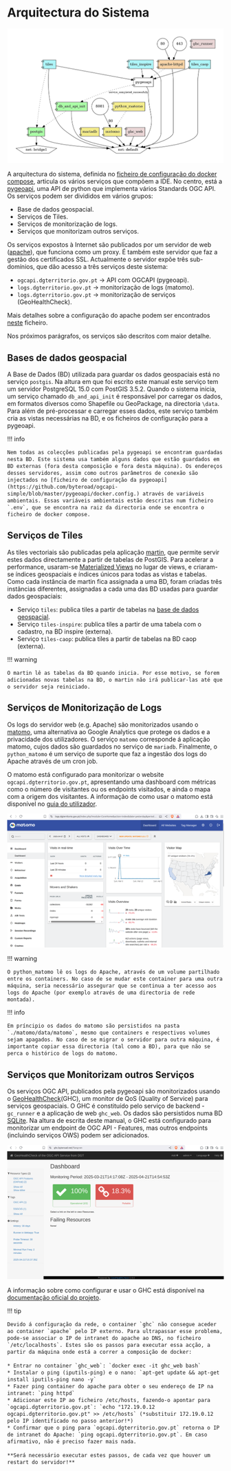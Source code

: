 # Arquitectura do Sistema

![Arquitectura de serviços](img/docker-compose-cor.png)

A arquitectura do sistema, definida no [ficheiro de configuração do docker compose](https://github.com/byteroad/ogcapi-simple/blob/master/docker-compose.yml), articula os vários serviços que compõem a IDE. No centro, está a [pygeoapi](https://pygeoapi.io/), uma API de python que implementa vários Standards OGC API. Os serviços podem ser divididos em vários grupos:

* Base de dados geospacial.
* Serviços de Tiles.
* Serviços de monitorização de logs.
* Serviços que monitorizam outros serviços.

Os serviços expostos à Internet são publicados por um servidor de web ([apache](https://httpd.apache.org/)), que funciona como um proxy. É também este servidor que faz a gestão dos certificados SSL. Actualmente o servidor expõe três sub-domínios, que dão acesso a três serviços deste sistema:

* `ogcapi.dgterritorio.gov.pt` -> API com OGCAPI (pygeoapi).
* `logs.dgterritorio.gov.pt` -> monitorização de logs (matomo).
* `logs.dgterritorio.gov.pt` -> monitorização de serviços (GeoHealthCheck).

Mais detalhes sobre a configuração do apache podem ser encontrados [neste](https://github.com/byteroad/ogcapi-simple/blob/master/apache-httpd/httpd-ssl.conf) ficheiro.

Nos próximos parágrafos, os serviços são descritos com maior detalhe.

## Bases de dados geospacial

A Base de Dados (BD) utilizada para guardar os dados geospaciais está no serviço `postgis`. Na altura em que foi escrito este manual este serviço tem um servidor PostgreSQL 15.0 com PostGIS 3.5.2. Quando o sistema inicia, um serviço chamado `db_and_api_init` é responsável por carregar os dados, em formatos diversos como Shapefile ou GeoPackage, na directoria `\data`. Para além de pré-processar e carregar esses dados, este serviço também cria as vistas necessárias na BD, e os ficheiros de configuração para a pygeoapi. 

!!! info

    Nem todas as colecções publicadas pela pygeoapi se encontram guardadas nesta BD. Este sistema usa também alguns dados que estão guardados em BD externas (fora desta composição e fora desta máquina). Os endereços desses servidores, assim como outros parâmetros de conexão são injectados no [ficheiro de configuração da pygeoapi](https://github.com/byteroad/ogcapi-simple/blob/master/pygeoapi/docker.config.) através de variáveis ambientais. Essas variáveis ambientais estão descritas num ficheiro `.env`, que se encontra na raiz da directoria onde se encontra o ficheiro de docker compose.
    

## Serviços de Tiles

As tiles vectoriais são publicadas pela aplicação [martin](https://github.com/maplibre/martin), que permite servir estes dados directamente a partir de tabelas de PostGIS. Para acelerar a performance, usaram-se [Materialized Views](https://en.wikipedia.org/wiki/Materialized_view) no lugar de views, e criaram-se índices geospaciais e índices únicos para todas as vistas e tabelas. Como cada instância de martin fica assignada a uma BD, foram criadas três instâncias diferentes, assignadas a cada uma das BD usadas para guardar dados geospaciais:

* Serviço `tiles`: publica tiles a partir de tabelas na [base de dados geospacial](./arquitectura.md#bases-de-dados-geospacial).
* Serviço `tiles-inspire`: publica tiles a partir de uma tabela com o cadastro, na BD inspire (externa).
* Serviço `tiles-caop`: publica tiles a partir de tabelas na BD caop (externa).

!!! warning

    O martin lê as tabelas da BD quando inicia. Por esse motivo, se forem adicionadas novas tabelas na BD, o martin não irá publicar-las até que o servidor seja reiniciado.

## Serviços de Monitorização de Logs

Os logs do servidor web (e.g. Apache) são monitorizados usando o [matomo](https://matomo.org/), uma alternativa ao Google Analytics que protege os dados e a privacidade dos utilizadores. O serviço `matomo` corresponde á aplicação matomo, cujos dados são guardados no serviço de `mariadb`. Finalmente, o `python_matomo` é um serviço de suporte que faz a ingestão dos logs do Apache através de um cron job.

O matomo está configurado para monitorizar o website `ogcapi.dgterritorio.gov.pt`, apresentando uma dashboard com métricas como o número de visitantes ou os endpoints visitados, e ainda o mapa com a origem dos visitantes. A informação de como usar o matomo está disponível no [guia do utilizador](https://matomo.org/guide/getting-started/getting-started/).

![Dashboard do matomo](img/matomo.png)

!!! warning

    O python_matomo lê os logs do Apache, através de um volume partilhado entre os containers. No caso de se mudar este container para uma outra máquina, seria necessário assegurar que se continua a ter acesso aos logs do Apache (por exemplo através de uma directoria de rede montada).

!!! info

    Em príncipio os dados do matomo são persistidos na pasta `./matomo/data/matomo`, mesmo que containers e respectivos volumes sejam apagados. No caso de se migrar o servidor para outra máquina, é importante copiar essa directoria (tal como a BD), para que não se perca o histórico de logs do matomo.


## Serviços que Monitorizam outros Serviços

Os serviços OGC API, publicados pela pygeoapi são monitorizados usando o [GeoHealthCheck](https://geohealthcheck.org/)(GHC), um monitor de QoS (Quality of Service) para serviços geospaciais. O GHC é constituído pelo serviço de backend - `gc_runner` e a aplicação de web `ghc_web`. Os dados são persistidos numa BD [SQLite](https://sqlite.org/). Na altura de escrita deste manual, o GHC está configurado para monitorizar um endpoint de OGC API - Features, mas outros endpoints (incluindo serviços OWS) podem ser adicionados.

![GeoHealtCheck](img/ghc.png)

A informação sobre como configurar e usar o GHC está disponível na [documentação oficial do projeto](https://docs.geohealthcheck.org/en/latest/).

!!! tip

    Devido á configuração da rede, o container `ghc` não consegue aceder ao container `apache` pelo IP externo. Para ultrapassar esse problema, pode-se associar o IP de intranet do apache ao DNS, no ficheiro `/etc/localhosts`. Estes são os passos para executar essa acção, a partir da máquina onde está a correr a composição de docker:

    * Entrar no container `ghc_web`: `docker exec -it ghc_web bash`
    * Instalar o ping (iputils-ping) e o nano: `apt-get update && apt-get install iputils-ping nano -y`
    * Fazer ping container do apache para obter o seu endereço de IP na intranet: `ping httpd`
    * Adicionar este IP ao ficheiro /etc/hosts, fazendo-o apontar para `ogcapi.dgterritorio.gov.pt`: `echo "172.19.0.12 ogcapi.dgterritorio.gov.pt" >> /etc/hosts` (*substituir 172.19.0.12 pelo IP identificado no passo anterior!*)
    * Confirmar que o ping para `ogcapi.dgterritorio.gov.pt` retorna o IP de intranet do Apache: `ping ogcapi.dgterritorio.gov.pt`. Em caso afirmativo, não é preciso fazer mais nada.
  
    **Será necessário executar estes passos, de cada vez que houver um restart do servidor!**
